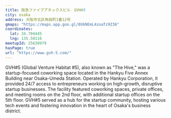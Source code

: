 ```yaml
---
title: 阪急ファイブアネックスビル　GVH#5
city: osaka
address: 大阪市北区角田町1番12号
gmaps: "https://maps.app.goo.gl/8UkNEmL4zoaTz9Z36"
coordinates:
  lat: 34.704445
  lng: 135.50116
meetupId: 25630979
hasPage: true
url: "https://www.gvh-5.com/"
---
```


GVH#5 (Global Venture Habitat #5), also known as "The Hive," was a startup-focused coworking space located in the Hankyu Five Annex Building near Osaka-Umeda Station. Operated by Hankyu Corporation, it provided 24/7 access to entrepreneurs working on high-growth, disruptive startup businesses. The facility featured coworking spaces, private offices, and meeting rooms on the 2nd floor, with additional startup offices on the 5th floor. GVH#5 served as a hub for the startup community, hosting various tech events and fostering innovation in the heart of Osaka's business district.
